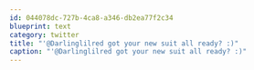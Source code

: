 ```yaml
---
id: 044078dc-727b-4ca8-a346-db2ea77f2c34
blueprint: text
category: twitter
title: "'@Darlinglilred got your new suit all ready? :)"
caption: "'@Darlinglilred got your new suit all ready? :)"
---
```

